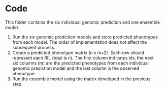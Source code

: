 # Code

This folder contains the six individual genomic prediction and one ensemble model.

1)	Run the six genomic prediction models and store predicted phenotypes from each model. The order of implementation does not affect the subsequent process.
2)	Create a predicted phenotype matrix (n x m+2). Each row should represent each RIL (total is n). The first column indicates ids, the next six columns (m) are the predicted phenotypes from each individual genomic prediction model and the last column is the observed phenotype.
3)	Run the ensemble model using the matrix developed in the previous step.

